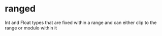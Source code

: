 # ranged
Int and Float types that are fixed within a range and can either clip to the range or modulo within it
